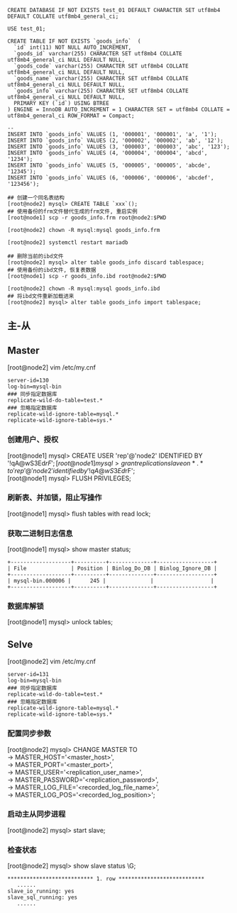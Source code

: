 ```
CREATE DATABASE IF NOT EXISTS test_01 DEFAULT CHARACTER SET utf8mb4 DEFAULT COLLATE utf8mb4_general_ci;

USE test_01;

CREATE TABLE IF NOT EXISTS `goods_info`  (
  `id` int(11) NOT NULL AUTO_INCREMENT,
  `goods_id` varchar(255) CHARACTER SET utf8mb4 COLLATE utf8mb4_general_ci NULL DEFAULT NULL,
  `goods_code` varchar(255) CHARACTER SET utf8mb4 COLLATE utf8mb4_general_ci NULL DEFAULT NULL,
  `goods_name` varchar(255) CHARACTER SET utf8mb4 COLLATE utf8mb4_general_ci NULL DEFAULT NULL,
  `goods_info` varchar(255) CHARACTER SET utf8mb4 COLLATE utf8mb4_general_ci NULL DEFAULT NULL,
  PRIMARY KEY (`id`) USING BTREE
) ENGINE = InnoDB AUTO_INCREMENT = 1 CHARACTER SET = utf8mb4 COLLATE = utf8mb4_general_ci ROW_FORMAT = Compact;

-- 
INSERT INTO `goods_info` VALUES (1, '000001', '000001', 'a', '1');
INSERT INTO `goods_info` VALUES (2, '000002', '000002', 'ab', '12');
INSERT INTO `goods_info` VALUES (3, '000003', '000003', 'abc', '123');
INSERT INTO `goods_info` VALUES (4, '000004', '000004', 'abcd', '1234');
INSERT INTO `goods_info` VALUES (5, '000005', '000005', 'abcde', '12345');
INSERT INTO `goods_info` VALUES (6, '000006', '000006', 'abcdef', '123456');
```

```
## 创建一个同名表结构
[root@node2] mysql> CREATE TABLE `xxx`();
## 使用备份的frm文件替代生成的frm文件, 重启实例
[root@node1] scp -r goods_info.frm root@node2:$PWD

[root@node2] chown -R mysql:mysql goods_info.frm

[root@node2] systemctl restart mariadb

## 删除当前的ibd文件
[root@node2] mysql> alter table goods_info discard tablespace;
## 使用备份的ibd文件, 恢复表数据
[root@node1] scp -r goods_info.ibd root@node2:$PWD

[root@node2] chown -R mysql:mysql goods_info.ibd
## 将ibd文件重新加载进来
[root@node2] mysql> alter table goods_info import tablespace;
```



## 主-从

## Master
[root@node2] vim /etc/my.cnf
```
server-id=130
log-bin=mysql-bin
### 同步指定数据库
replicate-wild-do-table=test.*
### 忽略指定数据库
replicate-wild-ignore-table=mysql.*
replicate-wild-ignore-table=sys.*
```

### 创建用户、授权
[root@node1] mysql> CREATE USER 'rep'@'node2' IDENTIFIED BY '!qA@wS3Ed$rF';  
[root@node1] mysql> grant replication slave on *.* to 'rep'@'node2' identified by '!qA@wS3Ed$rF';  
[root@node1] mysql> FLUSH PRIVILEGES;  

### 刷新表、并加锁，阻止写操作
[root@node1] mysql> flush tables with read lock;  

### 获取二进制日志信息
[root@node1] mysql> show master status;  
```
+-------------------+----------+--------------+------------------+
| File              | Position | Binlog_Do_DB | Binlog_Ignore_DB |
+-------------------+----------+--------------+------------------+
| mysql-bin.000006 |      245 |              |                  |
+-------------------+----------+--------------+------------------+
```

### 数据库解锁
[root@node1] mysql> unlock tables;  


## Selve

[root@node2] vim /etc/my.cnf  
```
server-id=131
log-bin=mysql-bin
### 同步指定数据库
replicate-wild-do-table=test.*
### 忽略指定数据库
replicate-wild-ignore-table=mysql.*
replicate-wild-ignore-table=sys.*
```

### 配置同步参数
[root@node2] mysql> CHANGE MASTER TO  
				-> MASTER_HOST='<master_host>',  
				-> MASTER_PORT='<master_port>',  
				-> MASTER_USER='<replication_user_name>',  
				-> MASTER_PASSWORD='<replication_password>',  
				-> MASTER_LOG_FILE='<recorded_log_file_name>',  
				-> MASTER_LOG_POS='<recorded_log_position>';  

### 启动主从同步进程
[root@node2] mysql> start slave;

### 检查状态
[root@node2] mysql> show slave status \G;
```
*************************** 1. row ***************************
   ......
slave_io_running: yes
slave_sql_running: yes
   ......
```
